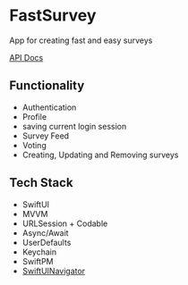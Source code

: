 # FastSurvey

App for creating fast and easy surveys

[API Docs](https://documenter.getpostman.com/view/9466539/UVsTphNP#intro)

## Functionality

* Authentication
* Profile
* saving current login session
* Survey Feed
* Voting
* Creating, Updating and Removing surveys

## Tech Stack

* SwiftUI
* MVVM
* URLSession + Codable
* Async/Await
* UserDefaults
* Keychain
* SwiftPM
* [SwiftUINavigator](https://github.com/anioutkazharkova/swiftuinavigator)
